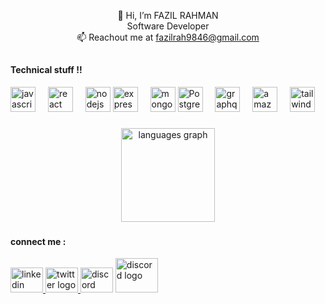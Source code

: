 <p align="center"  width="52" height="40">👋 Hi, I’m FAZIL RAHMAN<br>Software Developer<br>📫 Reachout me at <a href="mailto:fazilrah9846@gmail.com">fazilrah9846@gmail.com</a></p>

##
#### Technical stuff !!
<div align="left">
  <img src="https://cdn.jsdelivr.net/gh/devicons/devicon/icons/javascript/javascript-original.svg" height="40" alt="javascript logo"  />
  <img width="12" />
  <img src="https://cdn.jsdelivr.net/gh/devicons/devicon/icons/react/react-original.svg" height="40" alt="react logo"  />
  <img width="12" />
  <img src="https://cdn.jsdelivr.net/gh/devicons/devicon/icons/nodejs/nodejs-original.svg" height="40" alt="nodejs logo"  />
  <img src="https://github.com/user-attachments/assets/68e96861-c6e3-4292-8913-9900ffa573e8" height="40" alt="express logo"  />
  <img width="12" />
  <img src="https://cdn.jsdelivr.net/gh/devicons/devicon/icons/mongodb/mongodb-original.svg" height="40" alt="mongodb logo"  />
   <img src="https://github.com/user-attachments/assets/debd3e5f-7b52-4a95-aa22-734aaae67796" height="40" alt="Postgresql"  />
  <img width="12" />
  <img src="https://cdn.simpleicons.org/graphql/E10098" height="40" alt="graphql logo"  />
  <img width="12" />
  <img src="https://skillicons.dev/icons?i=aws" height="40" alt="amazonwebservices logo"  />
  <img width="12" />
  <img src="https://cdn.jsdelivr.net/gh/devicons/devicon/icons/tailwindcss/tailwindcss-original-wordmark.svg" height="40" alt="tailwindcss logo"  />
</div>

###

<div align="center">
 
  <img src="https://github-readme-stats.vercel.app/api/top-langs?username=fazil2915&locale=en&hide_title=false&layout=compact&card_width=320&langs_count=5&theme=dark&hide_border=false&order=2" height="150" alt="languages graph"  />
</div>

###

#### connect me :
<div align="left">
  <a href="https://www.linkedin.com/in/fazil-rahman/" target="_blank">
    <img src="https://raw.githubusercontent.com/maurodesouza/profile-readme-generator/master/src/assets/icons/social/linkedin/default.svg" width="52" height="40" alt="linkedin logo"  />
  </a>
  <a href="https://x.com/Fazilra66122586" target="_blank">
    <img src="https://raw.githubusercontent.com/maurodesouza/profile-readme-generator/master/src/assets/icons/social/twitter/default.svg" width="52" height="40" alt="twitter logo"  />
  </a>
  <img src="https://raw.githubusercontent.com/maurodesouza/profile-readme-generator/master/src/assets/icons/social/discord/default.svg" width="52" height="40" alt="discord logo"  />
  <a href="https://leetcode.com/u/Fazil_2915/">
   <img src="https://upload.wikimedia.org/wikipedia/commons/0/0a/LeetCode_Logo_black_with_text.svg" width="68" height="55" alt="discord logo"  />
  </a>
</div>

###
